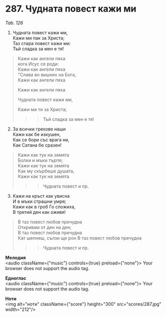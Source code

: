 # 287. Чудната повест кажи ми  

*Tab. 126*  

1. Чудната повест кажи ми,  
Кажи ми пак за Христа;  
Таз стара повест кажи ми:  
Тъй сладка за мен е тя!  

> Кажи как ангели пяха  
> кога Исус се роди:  
> Кажи как ангели пяха  
> "Слава во вишних на Бога,  
> Кажи как ангели пяха  
> 
> Кажи как ангели пяха  
> 
> Чудната повест кажи ми,  
> 
> Кажи ми ти за Христа;  
>> > Тъй сладка за мен е тя!  

2. За всички грехове наши  
Кажи как бе изкушен,  
Как се бори със врага ни,  
Как Сатана бе сразен!  

> Кажи как тук на земята  
> Болки и мъки търпя;  
> Кажи как тук на земята  
> Как му скърбеше душата,  
> Кажи как тук на земята  
>> > Чудната повест и пр.  

3. Кажи на кръст как увисна  
И в мъки страшни умря;  
Кажи как в гроб Го сложиха,  
В третий ден как оживя!  

> В таз повест любов пречудна  
> Откривам от ден на ден;  
> В таз повест любов пречудна  
> Кат шепнеш, сълзи ще рон
> В таз повест любов пречудна  
>> > Чудната повест и пр.  

__Мелодия__  
<audio className={"music"} controls={true} preload={"none"}><source src="mp3/287.mp3" type="audio/mpeg"/>
Your browser does not support the audio tag.
</audio>  

__Едноглас__  
<audio className={"music"} controls={true} preload={"none"}><source src="transp/287.mp3" type="audio/mpeg"/>
Your browser does not support the audio tag.
</audio>  

__Ноти__  
<img alt="ноти" className={"score"} height="300" src="scores/287.jpg" width="212"/>

